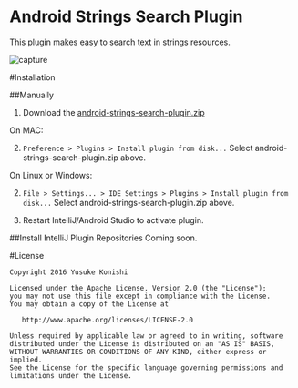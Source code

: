 Android Strings Search Plugin
=============================================

This plugin makes easy to search text in strings resources.

![capture](https://github.com/konifar/android-strings-search-plugin/raw/master/art/demo.gif)

#Installation

##Manually

1. Download the [android-strings-search-plugin.zip](https://github.com/konifar/android-strings-search-plugin/raw/master/android-strings-search-plugin.zip)

On MAC:

2. `Preference > Plugins > Install plugin from disk...` Select android-strings-search-plugin.zip above.

On Linux or Windows:

2. `File > Settings... > IDE Settings > Plugins > Install plugin from disk...` Select android-strings-search-plugin.zip above.

3. Restart IntelliJ/Android Studio to activate plugin.

##Install IntelliJ Plugin Repositories
Coming soon.


#License

```
Copyright 2016 Yusuke Konishi

Licensed under the Apache License, Version 2.0 (the "License");
you may not use this file except in compliance with the License.
You may obtain a copy of the License at

   http://www.apache.org/licenses/LICENSE-2.0

Unless required by applicable law or agreed to in writing, software
distributed under the License is distributed on an "AS IS" BASIS,
WITHOUT WARRANTIES OR CONDITIONS OF ANY KIND, either express or implied.
See the License for the specific language governing permissions and
limitations under the License.
```
